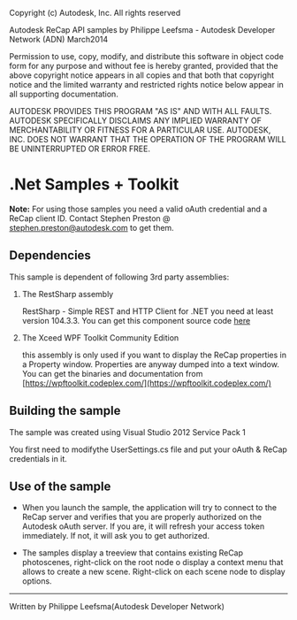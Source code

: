 Copyright (c) Autodesk, Inc. All rights reserved 

Autodesk ReCap API samples
by Philippe Leefsma - Autodesk Developer Network (ADN)
March2014

Permission to use, copy, modify, and distribute this software in
object code form for any purpose and without fee is hereby granted, 
provided that the above copyright notice appears in all copies and 
that both that copyright notice and the limited warranty and
restricted rights notice below appear in all supporting 
documentation.

AUTODESK PROVIDES THIS PROGRAM "AS IS" AND WITH ALL FAULTS. 
AUTODESK SPECIFICALLY DISCLAIMS ANY IMPLIED WARRANTY OF
MERCHANTABILITY OR FITNESS FOR A PARTICULAR USE.  AUTODESK, INC. 
DOES NOT WARRANT THAT THE OPERATION OF THE PROGRAM WILL BE
UNINTERRUPTED OR ERROR FREE.
 
 
.Net Samples + Toolkit
=======================

<b>Note:</b> For using those samples you need a valid oAuth credential and a ReCap client ID. Contact Stephen Preston @ stephen.preston@autodesk.com to get them.


Dependencies
--------------------
This sample is dependent of following 3rd party assemblies:

1. The RestSharp assembly

     RestSharp - Simple REST and HTTP Client for .NET
	 you need at least version 104.3.3. You can get this component source code [here](http://restsharp.org/)

2. The Xceed WPF Toolkit Community Edition

     this assembly is only used if you want to display the ReCap properties in a Property window. Properties are anyway dumped into a text window. 
	 You can get the binaries and documentation from [https://wpftoolkit.codeplex.com/](https://wpftoolkit.codeplex.com/)


Building the sample
---------------------------

The sample was created using Visual Studio 2012 Service Pack 1

You first need to modifythe UserSettings.cs file and put your oAuth & ReCap credentials in it.
	 
Use of the sample
-------------------------

* When you launch the sample, the application will try to connect to the ReCap server and verifies that you are properly authorized on the Autodesk oAuth server. 
If you are, it will refresh your access token immediately. If not, it will ask you to get authorized. 

* The samples display a treeview that contains existing ReCap photoscenes, right-click on the root node o display a context menu that allows to create a new scene.
Right-click on each scene node to display options.


--------
Written by Philippe Leefsma(Autodesk Developer Network)  

